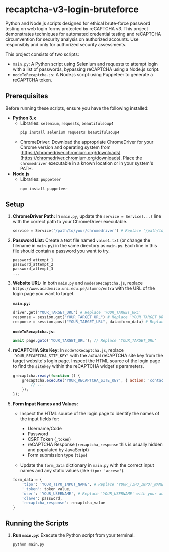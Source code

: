 # recaptcha-v3-login-bruteforce
Python and Node.js scripts designed for ethical brute-force password testing on web login forms protected by reCAPTCHA v3. This project demonstrates techniques for automated credential testing and reCAPTCHA circumvention for security analysis on authorized accounts. Use responsibly and only for authorized security assessments.

This project consists of two scripts:

*   `main.py`: A Python script using Selenium and requests to attempt login with a list of passwords, bypassing reCAPTCHA using a Node.js script.
*   `nodeToRecaptcha.js`: A Node.js script using Puppeteer to generate a reCAPTCHA token.

## Prerequisites

Before running these scripts, ensure you have the following installed:

*   **Python 3.x**
    *   Libraries: `selenium`, `requests`, `beautifulsoup4`
        ```bash
        pip install selenium requests beautifulsoup4
        ```
    *   ChromeDriver: Download the appropriate ChromeDriver for your Chrome version and operating system from [https://chromedriver.chromium.org/downloads](https://chromedriver.chromium.org/downloads). Place the `chromedriver` executable in a known location or in your system's PATH.
*   **Node.js**
    *   Libraries: `puppeteer`
        ```bash
        npm install puppeteer
        ```

## Setup

1.  **ChromeDriver Path:** In `main.py`, update the `service = Service(...)` line with the correct path to your ChromeDriver executable.

    ```python
    service = Service('/path/to/your/chromedriver') # Replace '/path/to/your/chromedriver'
    ```

2.  **Password List:** Create a text file named `value1.txt` (or change the filename in `main.py`) in the same directory as `main.py`.  Each line in this file should contain a password you want to try.

    ```
    password_attempt_1
    password_attempt_2
    password_attempt_3
    ...
    ```

3.  **Website URL:** In both `main.py` and `nodeToRecaptcha.js`, replace `https://www.academico.uni.edu.pe/alumno/entra` with the URL of the login page you want to target.

    **`main.py`:**
    ```python
    driver.get('YOUR_TARGET_URL') # Replace 'YOUR_TARGET_URL'
    response = session.get("YOUR_TARGET_URL") # Replace 'YOUR_TARGET_URL'
    response = session.post("YOUR_TARGET_URL", data=form_data) # Replace 'YOUR_TARGET_URL'
    ```

    **`nodeToRecaptcha.js`:**
    ```javascript
    await page.goto('YOUR_TARGET_URL'); // Replace 'YOUR_TARGET_URL'
    ```

4.  **reCAPTCHA Site Key:** In `nodeToRecaptcha.js`, replace `'YOUR_RECAPTCHA_SITE_KEY'` with the actual reCAPTCHA site key from the target website's login page. Inspect the HTML source of the login page to find the `sitekey` within the reCAPTCHA widget's parameters.

    ```javascript
    grecaptcha.ready(function () {
        grecaptcha.execute('YOUR_RECAPTCHA_SITE_KEY', { action: 'contact' }).then(function (token) { // Replace 'YOUR_RECAPTCHA_SITE_KEY'
            // ...
        });
    });
    ```

5.  **Form Input Names and Values:**
    *   Inspect the HTML source of the login page to identify the names of the input fields for:
        *   Username/Code
        *   Password 
        *   CSRF Token (`_token`)
        *   reCAPTCHA Response (`recaptcha_response` this is usually hidden and populated by JavaScript)
        *   Form submission type (`tipo`)

    *   Update the `form_data` dictionary in `main.py` with the correct input names and any static values (like `tipo: 'acceso'`).

    ```python
    form_data = {
        'tipo': 'YOUR_TIPO_INPUT_NAME', # Replace 'YOUR_TIPO_INPUT_NAME' if different
        '_token': token_value,
        'user': 'YOUR_USERNAME', # Replace 'YOUR_USERNAME' with your actual username input field name if different
        'clave': password,
        'recaptcha_response': recaptcha_value
    }
    ```
## Running the Scripts

1.  **Run `main.py`:** Execute the Python script from your terminal.

    ```bash
    python main.py
    ```
